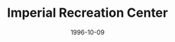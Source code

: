 ---
mission_id: imprec
editorsChoice:
title: "Imperial Recreation Center"
authors: 
    - "Ron Swope"
    - "Ken Swope"
date: 1996-10-09
filename: "imprec.zip"
description: "The Empire has a very plush Recreation Center located on the planet Atoz. The Center also is the home of a Research Facility and a District Office. Rebel Intelligence has discovered that Emperor is planning a visit to the center to observe a working model of the latest Death Star prototype. Your mission is to destroy the Death Star model and steal the Navigation codes the Emperor's shuttle will use to leave the planet after his visit."
cover: "imprec.png"
levelReplaced:	SECBASE
difficulty: yes
bm:	yes
fme: no
wax: yes
three_do: no
voc: no
gmd: no
vue: no
lfd: no
base: "New level from scratch" 
editors: "WDFUSE 2.00"

---